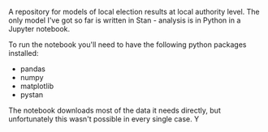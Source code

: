 A repository for models of local election results at local authority level. The only model I've got so far is written in Stan - analysis is in Python in a Jupyter notebook.

To run the notebook you'll need to have the following python packages installed:

- pandas
- numpy
- matplotlib
- pystan

The notebook downloads most of the data it needs directly, but unfortunately this wasn't possible in every single case. Y
